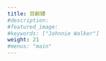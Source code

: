 ```yaml
---
title: 百齡罈
#description: 
#featured_image: 
#keywords: ["Johnnie Walker"]
weight: 21
#menus: "main"
---
```

